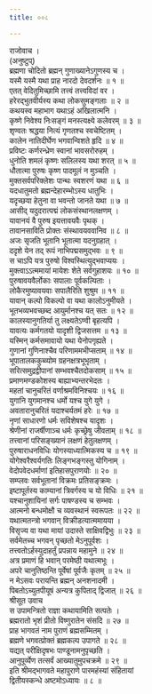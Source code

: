 ```yaml
---
title: ००८

---
```

राजोवाच ।  
(अनुष्टुप्)  
ब्रह्मणा चोदितो ब्रह्मन् गुणाख्यानेऽगुणस्य च ।  
यस्मै यस्मै यथा प्राह नारदो देवदर्शनः ॥ १ ॥  
एतत् वेदितुमिच्छामि तत्त्वं तत्त्वविदां वर ।  
हरेरद्भुतवीर्यस्य कथा लोकसुमङ्गलाः ॥ २ ॥  
कथयस्व महाभाग यथाऽहं अखिलात्मनि ।  
कृष्णे निवेश्य निःसङ्गं मनस्त्यक्ष्ये कलेवरम् ॥ ३ ॥  
शृण्वतः श्रद्धया नित्यं गृणतश्च स्वचेष्टितम् ।  
कालेन नातिदीर्घेण भगवान्विशते हृदि ॥ ४ ॥  
प्रविष्टः कर्णरन्ध्रेण स्वानां भावसरोरुहम् ।  
धुनोति शमलं कृष्णः सलिलस्य यथा शरत् ॥ ५ ॥  
धौतात्मा पुरुषः कृष्ण पादमूलं न मुञ्चति ।  
मुक्तसर्वपरिक्लेशः पान्थः स्वशरणं यथा ॥ ६ ॥  
यदधातुमतो ब्रह्मन्देहारम्भोऽस्य धातुभिः ।  
यदृच्छया हेतुना वा भवन्तो जानते यथा ॥ ७ ॥  
आसीद् यदुदरात्पद्मं लोकसंस्थानलक्षणम् ।  
यावानयं वै पुरुष इयत्तावयवैः पृथक् ।  
तावानसाविति प्रोक्तः संस्थावयववानिव ॥ ८ ॥  
अजः सृजति भूतानि भूतात्मा यदनुग्रहात् ।  
ददृशे येन तद् रूपं नाभिपद्मसमुद्भवः ॥ ९ ॥  
स चाऽपि यत्र पुरुषो विश्वस्थित्युद्भवाप्ययः ।  
मुक्त्वाऽऽत्ममायां मायेशः शेते सर्वगुहाशयः ॥ १० ॥  
पुरुषावयवैर्लोकाः सपालाः पूर्वकल्पिताः ।  
लोकैरमुष्यावयवाः सपालैरिति शुश्रुम ॥ ११ ॥  
यावान् कल्पो विकल्पो वा यथा कालोऽनुमीयते ।  
भूतभव्यभवच्छब्द आयुर्मानश्च यत् सतः ॥ १२ ॥  
कालस्यानुगतिर्या तु लक्ष्यतेऽण्वी बृहत्यपि ।  
यावत्यः कर्मगतयो यादृशी द्विजसत्तम ॥ १३ ॥  
यस्मिन् कर्मसमावायो यथा येनोपगृह्यते ।  
गुणानां गुणिनाश्चैव परिणाममभीप्सताम् ॥ १४ ॥  
भूपातालककुब्व्योम ग्रहनक्षत्रभूभृताम् ।  
सरित्समुद्रद्वीपानां सम्भवश्चैतदोकसाम् ॥ १५ ॥  
प्रमाणमण्डकोशस्य बाह्याभ्यन्तरभेदतः ।  
महतां चानुचरितं वर्णाश्रमविनिश्चयः ॥ १६ ॥  
युगानि युगमानश्च धर्मो यश्च युगे युगे ।  
अवतारानुचरितं यदाश्चर्यतमं हरेः ॥ १७ ॥  
नृणां साधारणो धर्मः सविशेषश्च यादृशः ।  
श्रेणीनां राजर्षीणाञ्च धर्मः कृच्छ्रेषु जीवताम् ॥ १८ ॥  
तत्त्वानां परिसङ्ख्यानं लक्षणं हेतुलक्षणम् ।  
पुरुषाराधनविधिः योगस्याध्यात्मिकस्य च ॥ १९ ॥  
योगेश्वरैश्वर्यगतिः लिङ्गभङ्गस्तु योगिनाम् ।  
वेदोपवेदधर्माणां इतिहासपुराणयोः ॥ २० ॥  
सम्प्लवः सर्वभूतानां विक्रमः प्रतिसङ्क्रमः ।  
इष्टापूर्तस्य काम्यानां त्रिवर्गस्य च यो विधिः ॥ २१ ॥  
यश्चानुशायिनां सर्गः पाषण्डस्य च सम्भवः ।  
आत्मनो बन्धमोक्षौ च व्यवस्थानं स्वरूपतः ॥ २२ ॥  
यथात्मतन्त्रो भगवान् विक्रीडत्यात्ममायया ।  
विसृज्य वा यथा मायां उदास्ते साक्षिवद्विभुः ॥ २३ ॥  
सर्वमेतच्च भगवन् पृच्छतो मेऽनुपूर्वशः ।  
तत्त्वतोऽर्हस्युदाहर्तुं प्रपन्नाय महामुने ॥ २४ ॥  
अत्र प्रमाणं हि भवान् परमेष्ठी यथात्मभूः ।  
अपरे चानुतिष्ठन्ति पूर्वेषां पूर्वजैः कृतम् ॥ २५ ॥  
न मेऽसवः परायन्ति ब्रह्मन् अनशनादमी ।  
पिबतोऽच्युतपीयूषं अन्यत्र कुपिताद् द्विजात् ॥ २६ ॥  
श्रीसूत उवाच  
स उपामन्त्रितो राज्ञा कथायामिति सत्पतेः ।  
ब्रह्मरातो भृशं प्रीतो विष्णुरातेन संसदि ॥ २७ ॥  
प्राह भागवतं नाम पुराणं ब्रह्मसम्मितम् ।  
ब्रह्मणे भगवत्प्रोक्तं ब्रह्मकल्प उपागते ॥ २८ ॥  
यद्यत् परीक्षिदृषभः पाण्डूनामनुपृच्छति ।  
आनुपूर्व्येण तत्सर्वं आख्यातुमुपचक्रमे ॥ २९ ॥  
इति श्रीमद्‌भागवते महापुराणे पारमहंस्यां संहितायां  
द्वितीयस्कन्धे अष्टमोऽध्यायः ॥ ८ ॥